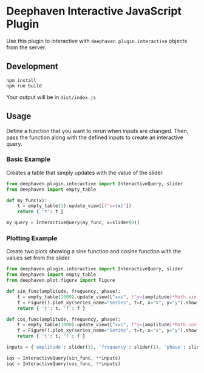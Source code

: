 # Deephaven Interactive JavaScript Plugin

Use this plugin to interactive with `deephaven.plugin.interactive` objects from the server.

## Development

```
npm install
npm run build
```

Your output will be in `dist/index.js`

## Usage

Define a function that you want to rerun when inputs are changed. Then, pass the function along with the defined inputs to create an interactive query.

### Basic Example

Creates a table that simply updates with the value of the slider.

```python
from deephaven.plugin.interactive import InteractiveQuery, slider
from deephaven import empty_table

def my_func(x):
    t = empty_table(1).update_view([f"x={x}"])
    return { 't': t }

my_query = InteractiveQuery(my_func, x=slider(0))
```

### Plotting Example

Create two plots showing a sine function and cosine function with the values set from the slider.

```python
from deephaven.plugin.interactive import InteractiveQuery, slider
from deephaven import empty_table
from deephaven.plot.figure import Figure

def sin_func(amplitude, frequency, phase):
    t = empty_table(1000).update_view(["x=i", f"y={amplitude}*Math.sin(x*{frequency}+{phase})"])
    f = Figure().plot_xy(series_name="Series", t=t, x="x", y="y").show()
    return { 't': t, 'f': f }

def cos_func(amplitude, frequency, phase):
    t = empty_table(1000).update_view(["x=i", f"y={amplitude}*Math.cos(x*{frequency}+{phase})"])
    f = Figure().plot_xy(series_name="Series", t=t, x="x", y="y").show()
    return { 't': t, 'f': f }

inputs = {'amplitude': slider(1), 'frequency': slider(1), 'phase': slider(1)}

iqs = InteractiveQuery(sin_func, **inputs)
iqc = InteractiveQuery(cos_func, **inputs)
```
